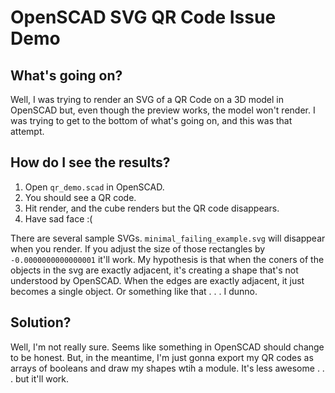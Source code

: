 # OpenSCAD SVG QR Code Issue Demo

## What's going on?

Well, I was trying to render an SVG of a QR Code on a 3D model in OpenSCAD but, even though the preview works, the model won't render.  I was trying to get to the bottom of what's going on, and this was that attempt.

## How do I see the results?

1. Open `qr_demo.scad` in OpenSCAD.
2. You should see a QR code.
3. Hit render, and the cube renders but the QR code disappears.
4. Have sad face :(

There are several sample SVGs.  `minimal_failing_example.svg` will disappear when you render.  If you adjust the size of those rectangles by `-0.0000000000000001` it'll work.  My hypothesis is that when the coners of the objects in the svg are exactly adjacent, it's creating a shape that's not understood by OpenSCAD.  When the edges are exactly adjacent, it just becomes a single object.  Or something like that . . . I dunno.

## Solution?

Well, I'm not really sure.  Seems like something in OpenSCAD should change to be honest.  But, in the meantime, I'm just gonna export my QR codes as arrays of booleans and draw my shapes wtih a module.  It's less awesome . . . but it'll work.

